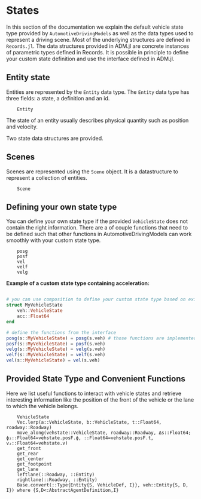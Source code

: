 # States 

In this section of the documentation we explain the default vehicle state type provided by `AutomotiveDrivingModels`
as well as the data types used to represent a driving scene. Most of the underlying structures are defined in `Records.jl`. 
The data structures provided in ADM.jl are concrete instances of parametric types defined in Records. It is possible in principle to define your custom state definition and use the interface defined in ADM.jl.

## Entity state

Entities are represented by the `Entity` data type.
The `Entity` data type has three fields: a state, a definition and an id. 

```@docs 
    Entity
```

The state of an entity usually describes physical quantity such as position and velocity. 

Two state data structures are provided.

## Scenes

Scenes are represented using the `Scene` object. It is a datastructure to represent a collection of entities. 

```@docs 
    Scene 
```

## Defining your own state type

You can define your own state type if the provided `VehicleState` does not contain the right information.
There are a of couple functions that need to be defined such that other functions in AutomotiveDrivingModels can work smoothly with your custom state type.

```@docs
    posg
    posf
    vel
    velf
    velg
```

**Example of a custom state type containing acceleration:**

```julia

# you can use composition to define your custom state type based on existing ones
struct MyVehicleState
    veh::VehicleState
    acc::Float64
end

# define the functions from the interface 
posg(s::MyVehicleState) = posg(s.veh) # those functions are implemented for the `VehicleState` type
posf(s::MyVehicleState) = posf(s.veh)
velg(s::MyVehicleState) = velg(s.veh)
velf(s::MyVehicleState) = velf(s.veh)
vel(s::MyVehicleState) = vel(s.veh)
```

## Provided State Type and Convenient Functions

Here we list useful functions to interact with vehicle states and retrieve interesting information like the position of the front of the vehicle or the lane to which the vehicle belongs.

```@docs 
    VehicleState
    Vec.lerp(a::VehicleState, b::VehicleState, t::Float64, roadway::Roadway)
    move_along(vehstate::VehicleState, roadway::Roadway, Δs::Float64; ϕ₂::Float64=vehstate.posF.ϕ, ::Float64=vehstate.posF.t, v₂::Float64=vehstate.v)
    get_front
    get_rear
    get_center
    get_footpoint
    get_lane
    leftlane(::Roadway, ::Entity)
    rightlane(::Roadway, ::Entity)
    Base.convert(::Type{Entity{S, VehicleDef, I}}, veh::Entity{S, D, I}) where {S,D<:AbstractAgentDefinition,I}
```
